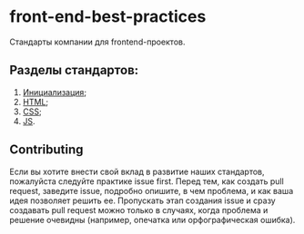 # front-end-best-practices
Стандарты компании для frontend-проектов.

## Разделы стандартов:
  1. [Инициализация](./Initiation.md);
  2. [HTML](./HTML/README.md);
  3. [CSS](./CSS/README.md);
  4. [JS](./JS/README.md).
  
## Contributing
Если вы хотите внести свой вклад в развитие наших стандартов, пожалуйста следуйте практике issue first. Перед тем, как создать pull request, заведите issue, подробно опишите, в чем проблема, и как ваша идея позволяет решить ее. Пропускать этап создания issue и сразу создавать pull request можно только в случаях, когда проблема и решение очевидны (например, опечатка или орфографическая ошибка).
